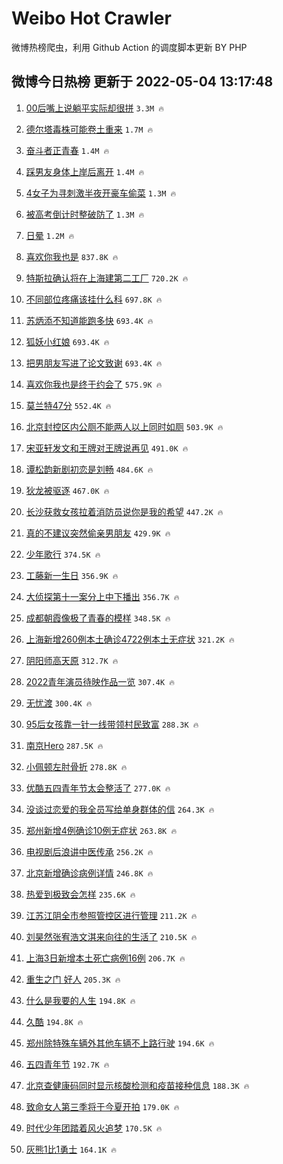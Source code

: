 # Weibo Hot Crawler 



微博热榜爬虫，利用 Github Action 的调度脚本更新 BY PHP 


## 微博今日热榜 更新于 2022-05-04 13:17:48 
1. [00后嘴上说躺平实际却很拼](https://s.weibo.com/weibo?q=%2300%E5%90%8E%E5%98%B4%E4%B8%8A%E8%AF%B4%E8%BA%BA%E5%B9%B3%E5%AE%9E%E9%99%85%E5%8D%B4%E5%BE%88%E6%8B%BC%23&Refer=top) `3.3M 🔥` 

1. [德尔塔毒株可能卷土重来](https://s.weibo.com/weibo?q=%23%E5%BE%B7%E5%B0%94%E5%A1%94%E6%AF%92%E6%A0%AA%E5%8F%AF%E8%83%BD%E5%8D%B7%E5%9C%9F%E9%87%8D%E6%9D%A5%23&Refer=top) `1.7M 🔥` 

1. [奋斗者正青春](https://s.weibo.com/weibo?q=%23%E5%A5%8B%E6%96%97%E8%80%85%E6%AD%A3%E9%9D%92%E6%98%A5%23&Refer=top) `1.4M 🔥` 

1. [踩男友身体上岸后离开](https://s.weibo.com/weibo?q=%23%E8%B8%A9%E7%94%B7%E5%8F%8B%E8%BA%AB%E4%BD%93%E4%B8%8A%E5%B2%B8%E5%90%8E%E7%A6%BB%E5%BC%80%23&Refer=top) `1.4M 🔥` 

1. [4女子为寻刺激半夜开豪车偷菜](https://s.weibo.com/weibo?q=%234%E5%A5%B3%E5%AD%90%E4%B8%BA%E5%AF%BB%E5%88%BA%E6%BF%80%E5%8D%8A%E5%A4%9C%E5%BC%80%E8%B1%AA%E8%BD%A6%E5%81%B7%E8%8F%9C%23&Refer=top) `1.3M 🔥` 

1. [被高考倒计时整破防了](https://s.weibo.com/weibo?q=%23%E8%A2%AB%E9%AB%98%E8%80%83%E5%80%92%E8%AE%A1%E6%97%B6%E6%95%B4%E7%A0%B4%E9%98%B2%E4%BA%86%23&Refer=top) `1.3M 🔥` 

1. [日晕](https://s.weibo.com/weibo?q=%E6%97%A5%E6%99%95&Refer=top) `1.2M 🔥` 

1. [喜欢你我也是](https://s.weibo.com/weibo?q=%E5%96%9C%E6%AC%A2%E4%BD%A0%E6%88%91%E4%B9%9F%E6%98%AF&Refer=top) `837.8K 🔥` 

1. [特斯拉确认将在上海建第二工厂](https://s.weibo.com/weibo?q=%23%E7%89%B9%E6%96%AF%E6%8B%89%E7%A1%AE%E8%AE%A4%E5%B0%86%E5%9C%A8%E4%B8%8A%E6%B5%B7%E5%BB%BA%E7%AC%AC%E4%BA%8C%E5%B7%A5%E5%8E%82%23&Refer=top) `720.2K 🔥` 

1. [不同部位疼痛该挂什么科](https://s.weibo.com/weibo?q=%23%E4%B8%8D%E5%90%8C%E9%83%A8%E4%BD%8D%E7%96%BC%E7%97%9B%E8%AF%A5%E6%8C%82%E4%BB%80%E4%B9%88%E7%A7%91%23&Refer=top) `697.8K 🔥` 

1. [苏炳添不知道能跑多快](https://s.weibo.com/weibo?q=%23%E8%8B%8F%E7%82%B3%E6%B7%BB%E4%B8%8D%E7%9F%A5%E9%81%93%E8%83%BD%E8%B7%91%E5%A4%9A%E5%BF%AB%23&Refer=top) `693.4K 🔥` 

1. [狐妖小红娘](https://s.weibo.com/weibo?q=%E7%8B%90%E5%A6%96%E5%B0%8F%E7%BA%A2%E5%A8%98&Refer=top) `693.4K 🔥` 

1. [把男朋友写进了论文致谢](https://s.weibo.com/weibo?q=%23%E6%8A%8A%E7%94%B7%E6%9C%8B%E5%8F%8B%E5%86%99%E8%BF%9B%E4%BA%86%E8%AE%BA%E6%96%87%E8%87%B4%E8%B0%A2%23&Refer=top) `693.4K 🔥` 

1. [喜欢你我也是终于约会了](https://s.weibo.com/weibo?q=%23%E5%96%9C%E6%AC%A2%E4%BD%A0%E6%88%91%E4%B9%9F%E6%98%AF%E7%BB%88%E4%BA%8E%E7%BA%A6%E4%BC%9A%E4%BA%86%23&Refer=top) `575.9K 🔥` 

1. [莫兰特47分](https://s.weibo.com/weibo?q=%23%E8%8E%AB%E5%85%B0%E7%89%B947%E5%88%86%23&Refer=top) `552.4K 🔥` 

1. [北京封控区内公厕不能两人以上同时如厕](https://s.weibo.com/weibo?q=%23%E5%8C%97%E4%BA%AC%E5%B0%81%E6%8E%A7%E5%8C%BA%E5%86%85%E5%85%AC%E5%8E%95%E4%B8%8D%E8%83%BD%E4%B8%A4%E4%BA%BA%E4%BB%A5%E4%B8%8A%E5%90%8C%E6%97%B6%E5%A6%82%E5%8E%95%23&Refer=top) `503.9K 🔥` 

1. [宋亚轩发文和王牌对王牌说再见](https://s.weibo.com/weibo?q=%23%E5%AE%8B%E4%BA%9A%E8%BD%A9%E5%8F%91%E6%96%87%E5%92%8C%E7%8E%8B%E7%89%8C%E5%AF%B9%E7%8E%8B%E7%89%8C%E8%AF%B4%E5%86%8D%E8%A7%81%23&Refer=top) `491.0K 🔥` 

1. [谭松韵新剧初恋是刘畅](https://s.weibo.com/weibo?q=%23%E8%B0%AD%E6%9D%BE%E9%9F%B5%E6%96%B0%E5%89%A7%E5%88%9D%E6%81%8B%E6%98%AF%E5%88%98%E7%95%85%23&Refer=top) `484.6K 🔥` 

1. [狄龙被驱逐](https://s.weibo.com/weibo?q=%23%E7%8B%84%E9%BE%99%E8%A2%AB%E9%A9%B1%E9%80%90%23&Refer=top) `467.0K 🔥` 

1. [长沙获救女孩拉着消防员说你是我的希望](https://s.weibo.com/weibo?q=%23%E9%95%BF%E6%B2%99%E8%8E%B7%E6%95%91%E5%A5%B3%E5%AD%A9%E6%8B%89%E7%9D%80%E6%B6%88%E9%98%B2%E5%91%98%E8%AF%B4%E4%BD%A0%E6%98%AF%E6%88%91%E7%9A%84%E5%B8%8C%E6%9C%9B%23&Refer=top) `447.2K 🔥` 

1. [真的不建议突然偷亲男朋友](https://s.weibo.com/weibo?q=%23%E7%9C%9F%E7%9A%84%E4%B8%8D%E5%BB%BA%E8%AE%AE%E7%AA%81%E7%84%B6%E5%81%B7%E4%BA%B2%E7%94%B7%E6%9C%8B%E5%8F%8B%23&Refer=top) `429.9K 🔥` 

1. [少年歌行](https://s.weibo.com/weibo?q=%E5%B0%91%E5%B9%B4%E6%AD%8C%E8%A1%8C&Refer=top) `374.5K 🔥` 

1. [工藤新一生日](https://s.weibo.com/weibo?q=%23%E5%B7%A5%E8%97%A4%E6%96%B0%E4%B8%80%E7%94%9F%E6%97%A5%23&Refer=top) `356.9K 🔥` 

1. [大侦探第十一案分上中下播出](https://s.weibo.com/weibo?q=%23%E5%A4%A7%E4%BE%A6%E6%8E%A2%E7%AC%AC%E5%8D%81%E4%B8%80%E6%A1%88%E5%88%86%E4%B8%8A%E4%B8%AD%E4%B8%8B%E6%92%AD%E5%87%BA%23&Refer=top) `356.7K 🔥` 

1. [成都朝霞像极了青春的模样](https://s.weibo.com/weibo?q=%23%E6%88%90%E9%83%BD%E6%9C%9D%E9%9C%9E%E5%83%8F%E6%9E%81%E4%BA%86%E9%9D%92%E6%98%A5%E7%9A%84%E6%A8%A1%E6%A0%B7%23&Refer=top) `348.5K 🔥` 

1. [上海新增260例本土确诊4722例本土无症状](https://s.weibo.com/weibo?q=%23%E4%B8%8A%E6%B5%B7%E6%96%B0%E5%A2%9E260%E4%BE%8B%E6%9C%AC%E5%9C%9F%E7%A1%AE%E8%AF%8A4722%E4%BE%8B%E6%9C%AC%E5%9C%9F%E6%97%A0%E7%97%87%E7%8A%B6%23&Refer=top) `321.2K 🔥` 

1. [阴阳师高天原](https://s.weibo.com/weibo?q=%23%E9%98%B4%E9%98%B3%E5%B8%88%E9%AB%98%E5%A4%A9%E5%8E%9F%23&Refer=top) `312.7K 🔥` 

1. [2022青年演员待映作品一览](https://s.weibo.com/weibo?q=%232022%E9%9D%92%E5%B9%B4%E6%BC%94%E5%91%98%E5%BE%85%E6%98%A0%E4%BD%9C%E5%93%81%E4%B8%80%E8%A7%88%23&Refer=top) `307.4K 🔥` 

1. [无忧渡](https://s.weibo.com/weibo?q=%E6%97%A0%E5%BF%A7%E6%B8%A1&Refer=top) `300.4K 🔥` 

1. [95后女孩靠一针一线带领村民致富](https://s.weibo.com/weibo?q=%2395%E5%90%8E%E5%A5%B3%E5%AD%A9%E9%9D%A0%E4%B8%80%E9%92%88%E4%B8%80%E7%BA%BF%E5%B8%A6%E9%A2%86%E6%9D%91%E6%B0%91%E8%87%B4%E5%AF%8C%23&Refer=top) `288.3K 🔥` 

1. [南京Hero](https://s.weibo.com/weibo?q=%E5%8D%97%E4%BA%ACHero&Refer=top) `287.5K 🔥` 

1. [小佩顿左肘骨折](https://s.weibo.com/weibo?q=%23%E5%B0%8F%E4%BD%A9%E9%A1%BF%E5%B7%A6%E8%82%98%E9%AA%A8%E6%8A%98%23&Refer=top) `278.8K 🔥` 

1. [优酷五四青年节太会整活了](https://s.weibo.com/weibo?q=%23%E4%BC%98%E9%85%B7%E4%BA%94%E5%9B%9B%E9%9D%92%E5%B9%B4%E8%8A%82%E5%A4%AA%E4%BC%9A%E6%95%B4%E6%B4%BB%E4%BA%86%23&Refer=top) `277.0K 🔥` 

1. [没谈过恋爱的我全员写给单身群体的信](https://s.weibo.com/weibo?q=%23%E6%B2%A1%E8%B0%88%E8%BF%87%E6%81%8B%E7%88%B1%E7%9A%84%E6%88%91%E5%85%A8%E5%91%98%E5%86%99%E7%BB%99%E5%8D%95%E8%BA%AB%E7%BE%A4%E4%BD%93%E7%9A%84%E4%BF%A1%23&Refer=top) `264.3K 🔥` 

1. [郑州新增4例确诊10例无症状](https://s.weibo.com/weibo?q=%23%E9%83%91%E5%B7%9E%E6%96%B0%E5%A2%9E4%E4%BE%8B%E7%A1%AE%E8%AF%8A10%E4%BE%8B%E6%97%A0%E7%97%87%E7%8A%B6%23&Refer=top) `263.8K 🔥` 

1. [电视剧后浪讲中医传承](https://s.weibo.com/weibo?q=%23%E7%94%B5%E8%A7%86%E5%89%A7%E5%90%8E%E6%B5%AA%E8%AE%B2%E4%B8%AD%E5%8C%BB%E4%BC%A0%E6%89%BF%23&Refer=top) `256.2K 🔥` 

1. [北京新增确诊病例详情](https://s.weibo.com/weibo?q=%23%E5%8C%97%E4%BA%AC%E6%96%B0%E5%A2%9E%E7%A1%AE%E8%AF%8A%E7%97%85%E4%BE%8B%E8%AF%A6%E6%83%85%23&Refer=top) `246.8K 🔥` 

1. [热爱到极致会怎样](https://s.weibo.com/weibo?q=%23%E7%83%AD%E7%88%B1%E5%88%B0%E6%9E%81%E8%87%B4%E4%BC%9A%E6%80%8E%E6%A0%B7%23&Refer=top) `235.6K 🔥` 

1. [江苏江阴全市参照管控区进行管理](https://s.weibo.com/weibo?q=%23%E6%B1%9F%E8%8B%8F%E6%B1%9F%E9%98%B4%E5%85%A8%E5%B8%82%E5%8F%82%E7%85%A7%E7%AE%A1%E6%8E%A7%E5%8C%BA%E8%BF%9B%E8%A1%8C%E7%AE%A1%E7%90%86%23&Refer=top) `211.2K 🔥` 

1. [刘昊然张宥浩文淇来向往的生活了](https://s.weibo.com/weibo?q=%23%E5%88%98%E6%98%8A%E7%84%B6%E5%BC%A0%E5%AE%A5%E6%B5%A9%E6%96%87%E6%B7%87%E6%9D%A5%E5%90%91%E5%BE%80%E7%9A%84%E7%94%9F%E6%B4%BB%E4%BA%86%23&Refer=top) `210.5K 🔥` 

1. [上海3日新增本土死亡病例16例](https://s.weibo.com/weibo?q=%23%E4%B8%8A%E6%B5%B73%E6%97%A5%E6%96%B0%E5%A2%9E%E6%9C%AC%E5%9C%9F%E6%AD%BB%E4%BA%A1%E7%97%85%E4%BE%8B16%E4%BE%8B%23&Refer=top) `206.7K 🔥` 

1. [重生之门 好人](https://s.weibo.com/weibo?q=%E9%87%8D%E7%94%9F%E4%B9%8B%E9%97%A8%20%E5%A5%BD%E4%BA%BA&Refer=top) `205.3K 🔥` 

1. [什么是我要的人生](https://s.weibo.com/weibo?q=%23%E4%BB%80%E4%B9%88%E6%98%AF%E6%88%91%E8%A6%81%E7%9A%84%E4%BA%BA%E7%94%9F%23&Refer=top) `194.8K 🔥` 

1. [久酷](https://s.weibo.com/weibo?q=%E4%B9%85%E9%85%B7&Refer=top) `194.8K 🔥` 

1. [郑州除特殊车辆外其他车辆不上路行驶](https://s.weibo.com/weibo?q=%23%E9%83%91%E5%B7%9E%E9%99%A4%E7%89%B9%E6%AE%8A%E8%BD%A6%E8%BE%86%E5%A4%96%E5%85%B6%E4%BB%96%E8%BD%A6%E8%BE%86%E4%B8%8D%E4%B8%8A%E8%B7%AF%E8%A1%8C%E9%A9%B6%23&Refer=top) `194.6K 🔥` 

1. [五四青年节](https://s.weibo.com/weibo?q=%23%E4%BA%94%E5%9B%9B%E9%9D%92%E5%B9%B4%E8%8A%82%23&Refer=top) `192.7K 🔥` 

1. [北京查健康码同时显示核酸检测和疫苗接种信息](https://s.weibo.com/weibo?q=%23%E5%8C%97%E4%BA%AC%E6%9F%A5%E5%81%A5%E5%BA%B7%E7%A0%81%E5%90%8C%E6%97%B6%E6%98%BE%E7%A4%BA%E6%A0%B8%E9%85%B8%E6%A3%80%E6%B5%8B%E5%92%8C%E7%96%AB%E8%8B%97%E6%8E%A5%E7%A7%8D%E4%BF%A1%E6%81%AF%23&Refer=top) `188.3K 🔥` 

1. [致命女人第三季将于今夏开拍](https://s.weibo.com/weibo?q=%23%E8%87%B4%E5%91%BD%E5%A5%B3%E4%BA%BA%E7%AC%AC%E4%B8%89%E5%AD%A3%E5%B0%86%E4%BA%8E%E4%BB%8A%E5%A4%8F%E5%BC%80%E6%8B%8D%23&Refer=top) `179.0K 🔥` 

1. [时代少年团踏着风火追梦](https://s.weibo.com/weibo?q=%23%E6%97%B6%E4%BB%A3%E5%B0%91%E5%B9%B4%E5%9B%A2%E8%B8%8F%E7%9D%80%E9%A3%8E%E7%81%AB%E8%BF%BD%E6%A2%A6%23&Refer=top) `170.5K 🔥` 

1. [灰熊1比1勇士](https://s.weibo.com/weibo?q=%23%E7%81%B0%E7%86%8A1%E6%AF%941%E5%8B%87%E5%A3%AB%23&Refer=top) `164.1K 🔥` 

